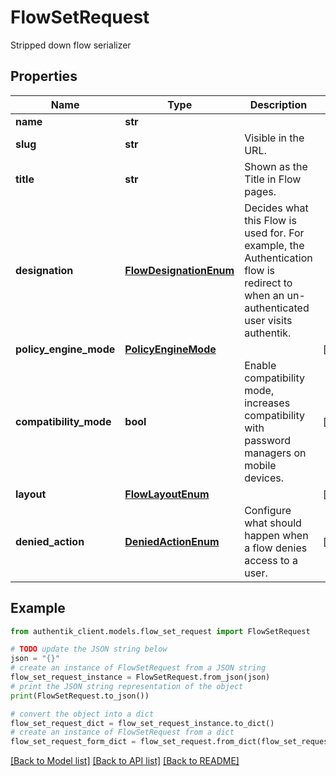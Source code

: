 # FlowSetRequest

Stripped down flow serializer

## Properties

Name | Type | Description | Notes
------------ | ------------- | ------------- | -------------
**name** | **str** |  | 
**slug** | **str** | Visible in the URL. | 
**title** | **str** | Shown as the Title in Flow pages. | 
**designation** | [**FlowDesignationEnum**](FlowDesignationEnum.md) | Decides what this Flow is used for. For example, the Authentication flow is redirect to when an un-authenticated user visits authentik. | 
**policy_engine_mode** | [**PolicyEngineMode**](PolicyEngineMode.md) |  | [optional] 
**compatibility_mode** | **bool** | Enable compatibility mode, increases compatibility with password managers on mobile devices. | [optional] 
**layout** | [**FlowLayoutEnum**](FlowLayoutEnum.md) |  | [optional] 
**denied_action** | [**DeniedActionEnum**](DeniedActionEnum.md) | Configure what should happen when a flow denies access to a user. | [optional] 

## Example

```python
from authentik_client.models.flow_set_request import FlowSetRequest

# TODO update the JSON string below
json = "{}"
# create an instance of FlowSetRequest from a JSON string
flow_set_request_instance = FlowSetRequest.from_json(json)
# print the JSON string representation of the object
print(FlowSetRequest.to_json())

# convert the object into a dict
flow_set_request_dict = flow_set_request_instance.to_dict()
# create an instance of FlowSetRequest from a dict
flow_set_request_form_dict = flow_set_request.from_dict(flow_set_request_dict)
```
[[Back to Model list]](../README.md#documentation-for-models) [[Back to API list]](../README.md#documentation-for-api-endpoints) [[Back to README]](../README.md)


